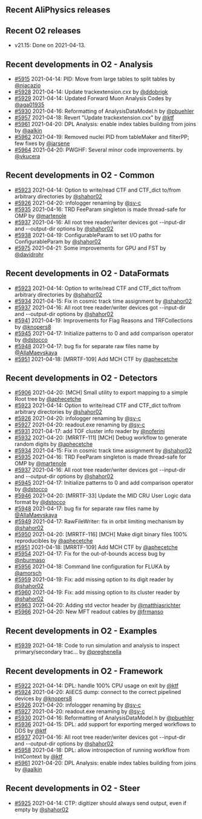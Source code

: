 ## Recent AliPhysics releases
## Recent O2 releases
- v21.15: Done on 2021-04-13.
## Recent developments in O2 - Analysis
- [#5915](https://github.com/AliceO2Group/AliceO2/pull/5915) 2021-04-14: PID: Move from large tables to split tables by [@njacazio](https://github.com/njacazio)
- [#5928](https://github.com/AliceO2Group/AliceO2/pull/5928) 2021-04-14: Update trackextension.cxx by [@ddobrigk](https://github.com/ddobrigk)
- [#5929](https://github.com/AliceO2Group/AliceO2/pull/5929) 2021-04-14: Updated Forward Muon Analysis Codes by [@aga01935](https://github.com/aga01935)
- [#5930](https://github.com/AliceO2Group/AliceO2/pull/5930) 2021-04-16: Reformatting of AnalysisDataModel.h by [@pbuehler](https://github.com/pbuehler)
- [#5957](https://github.com/AliceO2Group/AliceO2/pull/5957) 2021-04-18: Revert "Update trackextension.cxx" by [@ktf](https://github.com/ktf)
- [#5961](https://github.com/AliceO2Group/AliceO2/pull/5961) 2021-04-20: DPL Analysis: enable index tables building from joins by [@aalkin](https://github.com/aalkin)
- [#5962](https://github.com/AliceO2Group/AliceO2/pull/5962) 2021-04-19: Removed nuclei PID from tableMaker and filterPP; few fixes by [@iarsene](https://github.com/iarsene)
- [#5964](https://github.com/AliceO2Group/AliceO2/pull/5964) 2021-04-20: PWGHF: Several minor code improvements. by [@vkucera](https://github.com/vkucera)
## Recent developments in O2 - Common
- [#5923](https://github.com/AliceO2Group/AliceO2/pull/5923) 2021-04-14: Option to write/read CTF and CTF_dict to/from arbitrary directories by [@shahor02](https://github.com/shahor02)
- [#5926](https://github.com/AliceO2Group/AliceO2/pull/5926) 2021-04-20: infologger renaming by [@sy-c](https://github.com/sy-c)
- [#5935](https://github.com/AliceO2Group/AliceO2/pull/5935) 2021-04-16: TRD FeeParam singleton is made thread-safe for OMP by [@martenole](https://github.com/martenole)
- [#5937](https://github.com/AliceO2Group/AliceO2/pull/5937) 2021-04-16: All root tree reader/writer devices got --input-dir and --output-dir options by [@shahor02](https://github.com/shahor02)
- [#5938](https://github.com/AliceO2Group/AliceO2/pull/5938) 2021-04-19: ConfigurableParam to set I/O paths for ConfigurableParam  by [@shahor02](https://github.com/shahor02)
- [#5975](https://github.com/AliceO2Group/AliceO2/pull/5975) 2021-04-21: Some improvements for GPU and FST by [@davidrohr](https://github.com/davidrohr)
## Recent developments in O2 - DataFormats
- [#5923](https://github.com/AliceO2Group/AliceO2/pull/5923) 2021-04-14: Option to write/read CTF and CTF_dict to/from arbitrary directories by [@shahor02](https://github.com/shahor02)
- [#5934](https://github.com/AliceO2Group/AliceO2/pull/5934) 2021-04-15: Fix in cosmic track time assignment by [@shahor02](https://github.com/shahor02)
- [#5937](https://github.com/AliceO2Group/AliceO2/pull/5937) 2021-04-16: All root tree reader/writer devices got --input-dir and --output-dir options by [@shahor02](https://github.com/shahor02)
- [#5941](https://github.com/AliceO2Group/AliceO2/pull/5941) 2021-04-19: Improvements for Flag Reasons and TRFCollections by [@knopers8](https://github.com/knopers8)
- [#5945](https://github.com/AliceO2Group/AliceO2/pull/5945) 2021-04-17: Initialize patterns to 0 and add comparison operator by [@dstocco](https://github.com/dstocco)
- [#5948](https://github.com/AliceO2Group/AliceO2/pull/5948) 2021-04-17: bug fix for separate raw files name by [@AllaMaevskaya](https://github.com/AllaMaevskaya)
- [#5951](https://github.com/AliceO2Group/AliceO2/pull/5951) 2021-04-18: [MRRTF-109] Add MCH CTF by [@aphecetche](https://github.com/aphecetche)
## Recent developments in O2 - Detectors
- [#5906](https://github.com/AliceO2Group/AliceO2/pull/5906) 2021-04-20: [MCH] Small utility to export mapping to a simple Root tree by [@aphecetche](https://github.com/aphecetche)
- [#5923](https://github.com/AliceO2Group/AliceO2/pull/5923) 2021-04-14: Option to write/read CTF and CTF_dict to/from arbitrary directories by [@shahor02](https://github.com/shahor02)
- [#5926](https://github.com/AliceO2Group/AliceO2/pull/5926) 2021-04-20: infologger renaming by [@sy-c](https://github.com/sy-c)
- [#5927](https://github.com/AliceO2Group/AliceO2/pull/5927) 2021-04-20: readout.exe renaming by [@sy-c](https://github.com/sy-c)
- [#5931](https://github.com/AliceO2Group/AliceO2/pull/5931) 2021-04-17: add TOF cluster info reader by [@noferini](https://github.com/noferini)
- [#5932](https://github.com/AliceO2Group/AliceO2/pull/5932) 2021-04-20: [MRRTF-111] [MCH] Debug workflow to generate random digits by [@aphecetche](https://github.com/aphecetche)
- [#5934](https://github.com/AliceO2Group/AliceO2/pull/5934) 2021-04-15: Fix in cosmic track time assignment by [@shahor02](https://github.com/shahor02)
- [#5935](https://github.com/AliceO2Group/AliceO2/pull/5935) 2021-04-16: TRD FeeParam singleton is made thread-safe for OMP by [@martenole](https://github.com/martenole)
- [#5937](https://github.com/AliceO2Group/AliceO2/pull/5937) 2021-04-16: All root tree reader/writer devices got --input-dir and --output-dir options by [@shahor02](https://github.com/shahor02)
- [#5945](https://github.com/AliceO2Group/AliceO2/pull/5945) 2021-04-17: Initialize patterns to 0 and add comparison operator by [@dstocco](https://github.com/dstocco)
- [#5946](https://github.com/AliceO2Group/AliceO2/pull/5946) 2021-04-20: [MRRTF-33] Update the MID CRU User Logic data format by [@dstocco](https://github.com/dstocco)
- [#5948](https://github.com/AliceO2Group/AliceO2/pull/5948) 2021-04-17: bug fix for separate raw files name by [@AllaMaevskaya](https://github.com/AllaMaevskaya)
- [#5949](https://github.com/AliceO2Group/AliceO2/pull/5949) 2021-04-17: RawFileWriter: fix in orbit limiting mechanism by [@shahor02](https://github.com/shahor02)
- [#5950](https://github.com/AliceO2Group/AliceO2/pull/5950) 2021-04-20: [MRRTF-116] [MCH] Make digit binary files 100% reproducibles by [@aphecetche](https://github.com/aphecetche)
- [#5951](https://github.com/AliceO2Group/AliceO2/pull/5951) 2021-04-18: [MRRTF-109] Add MCH CTF by [@aphecetche](https://github.com/aphecetche)
- [#5954](https://github.com/AliceO2Group/AliceO2/pull/5954) 2021-04-17: Fix for the out-of-bounds access bug by [@nburmaso](https://github.com/nburmaso)
- [#5956](https://github.com/AliceO2Group/AliceO2/pull/5956) 2021-04-18: Command line configuration for FLUKA by [@amorsch](https://github.com/amorsch)
- [#5959](https://github.com/AliceO2Group/AliceO2/pull/5959) 2021-04-19: Fix: add missing option to its digit reader by [@shahor02](https://github.com/shahor02)
- [#5960](https://github.com/AliceO2Group/AliceO2/pull/5960) 2021-04-19: Fix: add missing option to its cluster reader by [@shahor02](https://github.com/shahor02)
- [#5963](https://github.com/AliceO2Group/AliceO2/pull/5963) 2021-04-20: Adding std vector header by [@matthiasrichter](https://github.com/matthiasrichter)
- [#5966](https://github.com/AliceO2Group/AliceO2/pull/5966) 2021-04-20: New MFT readout cables by [@frmanso](https://github.com/frmanso)
## Recent developments in O2 - Examples
- [#5939](https://github.com/AliceO2Group/AliceO2/pull/5939) 2021-04-18: Code to run simulation and analysis to inspect primary/secondary trac… by [@preghenella](https://github.com/preghenella)
## Recent developments in O2 - Framework
- [#5922](https://github.com/AliceO2Group/AliceO2/pull/5922) 2021-04-14: DPL: handle 100% CPU usage on exit by [@ktf](https://github.com/ktf)
- [#5924](https://github.com/AliceO2Group/AliceO2/pull/5924) 2021-04-20: AliECS dump: connect to the correct pipelined devices by [@knopers8](https://github.com/knopers8)
- [#5926](https://github.com/AliceO2Group/AliceO2/pull/5926) 2021-04-20: infologger renaming by [@sy-c](https://github.com/sy-c)
- [#5927](https://github.com/AliceO2Group/AliceO2/pull/5927) 2021-04-20: readout.exe renaming by [@sy-c](https://github.com/sy-c)
- [#5930](https://github.com/AliceO2Group/AliceO2/pull/5930) 2021-04-16: Reformatting of AnalysisDataModel.h by [@pbuehler](https://github.com/pbuehler)
- [#5936](https://github.com/AliceO2Group/AliceO2/pull/5936) 2021-04-15: DPL: add support for exporting merged workflows to DDS by [@ktf](https://github.com/ktf)
- [#5937](https://github.com/AliceO2Group/AliceO2/pull/5937) 2021-04-16: All root tree reader/writer devices got --input-dir and --output-dir options by [@shahor02](https://github.com/shahor02)
- [#5958](https://github.com/AliceO2Group/AliceO2/pull/5958) 2021-04-18: DPL: allow introspection of running workflow from InitContext by [@ktf](https://github.com/ktf)
- [#5961](https://github.com/AliceO2Group/AliceO2/pull/5961) 2021-04-20: DPL Analysis: enable index tables building from joins by [@aalkin](https://github.com/aalkin)
## Recent developments in O2 - Steer
- [#5925](https://github.com/AliceO2Group/AliceO2/pull/5925) 2021-04-14: CTP: digitizer should always send output, even if empty by [@shahor02](https://github.com/shahor02)
